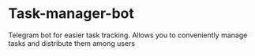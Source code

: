 # Task-manager-bot
Telegram bot for easier task tracking. Allows you to conveniently manage tasks and distribute them among users
